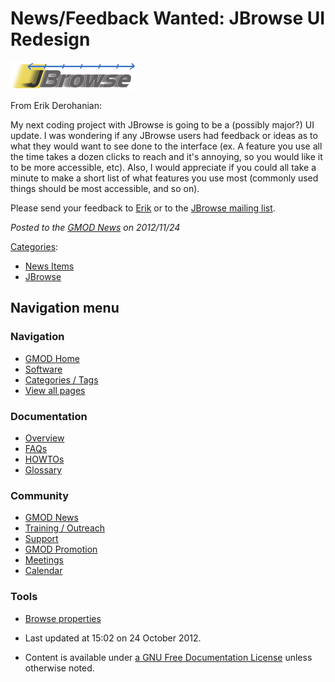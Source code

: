 



<span id="top"></span>




# <span dir="auto">News/Feedback Wanted: JBrowse UI Redesign</span>











<a href="../File:JBrowseLogo.png" class="image" title="JBrowse"><img
src="https://raw.githubusercontent.com/GMOD/gmod.github.io/main/mediawiki/images/thumb/a/ac/JBrowseLogo.png/200px-JBrowseLogo.png"
srcset="https://raw.githubusercontent.com/GMOD/gmod.github.io/main/mediawiki/images/thumb/a/ac/JBrowseLogo.png/300px-JBrowseLogo.png 1.5x, https://raw.githubusercontent.com/GMOD/gmod.github.io/main/mediawiki/images/thumb/a/ac/JBrowseLogo.png/400px-JBrowseLogo.png 2x"
width="200" height="44" alt="JBrowse" /></a>



From Erik Derohanian:

My next coding project with JBrowse is going to be a (possibly major?)
UI update. I was wondering if any JBrowse users had feedback or ideas as
to what they would want to see done to the interface (ex. A feature you
use all the time takes a dozen clicks to reach and it's annoying, so you
would like it to be more accessible, etc). Also, I would appreciate if
you could all take a minute to make a short list of what features you
use most (commonly used things should be most accessible, and so on).

Please send your feedback to
<a href="mailto:erik.derohanian@gmail.com" class="external text"
rel="nofollow">Erik</a> or to the
<a href="https://lists.sourceforge.net/lists/listinfo/gmod-ajax"
class="external text" rel="nofollow">JBrowse mailing list</a>.

  



*Posted to the [GMOD News](../GMOD_News "GMOD News") on 2012/11/24*






[Categories](../Special%253ACategories "Special%253ACategories"):

- [News Items](../Category%253ANews_Items "Category%253ANews Items")
- [JBrowse](../Category%253AJBrowse "Category%253AJBrowse")






## Navigation menu







<a href="../Main_Page"
style="background-image: url(../../images/GMOD-cogs.png);"
title="Visit the main page"></a>


### Navigation



- <span id="n-GMOD-Home">[GMOD Home](../Main_Page)</span>
- <span id="n-Software">[Software](../GMOD_Components)</span>
- <span id="n-Categories-.2F-Tags">[Categories /
  Tags](../Categories)</span>
- <span id="n-View-all-pages">[View all
  pages](../Special:AllPages)</span>




### Documentation



- <span id="n-Overview">[Overview](../Overview)</span>
- <span id="n-FAQs">[FAQs](../Category%253AFAQ)</span>
- <span id="n-HOWTOs">[HOWTOs](../Category%253AHOWTO)</span>
- <span id="n-Glossary">[Glossary](../Glossary)</span>




### Community



- <span id="n-GMOD-News">[GMOD News](../GMOD_News)</span>
- <span id="n-Training-.2F-Outreach">[Training /
  Outreach](../Training_and_Outreach)</span>
- <span id="n-Support">[Support](../Support)</span>
- <span id="n-GMOD-Promotion">[GMOD Promotion](../GMOD_Promotion)</span>
- <span id="n-Meetings">[Meetings](../Meetings)</span>
- <span id="n-Calendar">[Calendar](../Calendar)</span>




### Tools

- <span id="t-smwbrowselink"><a href="../Special%253ABrowse/News-2FFeedback_Wanted%253A_JBrowse_UI_Redesign"
  rel="smw-browse">Browse properties</a></span>



- <span id="footer-info-lastmod">Last updated at 15:02 on 24 October
  2012.</span>
<!-- - <span id="footer-info-viewcount">7,102 page views.</span> -->
- <span id="footer-info-copyright">Content is available under
  <a href="http://www.gnu.org/licenses/fdl-1.3.html" class="external"
  rel="nofollow">a GNU Free Documentation License</a> unless otherwise
  noted.</span>

<!-- -->



<!-- -->





